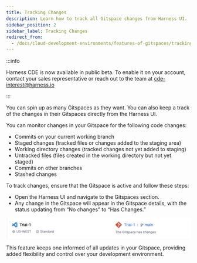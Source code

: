 ```yaml
---
title: Tracking Changes
description: Learn how to track all Gitspace changes from Harness UI.
sidebar_position: 2
sidebar_label: Tracking Changes
redirect_from:
  - /docs/cloud-development-environments/features-of-gitspaces/tracking-changes
---
```


:::info

Harness CDE is now available in public beta. To enable it on your account, contact your sales representative or reach out to the team at cde-interest@harness.io

:::

You can spin up as many Gitspaces as they want. You can also keep a track of the changes in their Gitspaces directly from the Harness UI. 

You can monitor changes in your Gitspace for the following code changes:
- Commits on your current working branch
- Staged changes (tracked files or changes added to the staging area)
- Working directory changes (tracked changes not yet added to staging)
- Untracked files (files created in the working directory but not yet staged)
- Commits on other branches
- Stashed changes

To track changes, ensure that the Gitspace is active and follow these steps:
- Open the Harness UI and navigate to the Gitspaces section.
- Any change in the Gitspace will appear in the Gitspace details, with the status updating from “No changes” to “Has Changes.”

![](./static/gitspace-changes.png)

This feature keeps one informed of all updates in your Gitspace, providing added flexibility and control over your development environment.


